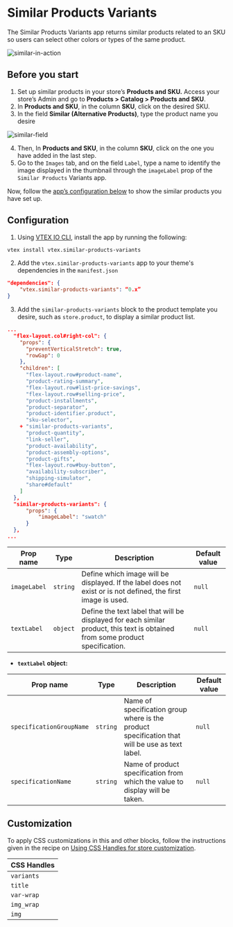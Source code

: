 # Similar Products Variants

The Similar Products Variants app returns similar products related to an SKU so users can select other colors or types of the same product.


![similar-in-action](https://user-images.githubusercontent.com/67270558/147780521-db76029b-c1fa-4627-a8bb-fa7485355424.png)

## Before you start
1. Set up similar products in your store’s **Products and SKU.** Access your store’s Admin and go to **Products > Catalog > Products and SKU**.
2. In **Products and SKU**, in the column **SKU**, click on the desired SKU.
3. In the field **Similar (Alternative Products)**, type the product name you desire

![similar-field](https://user-images.githubusercontent.com/67270558/147780337-ccc0d622-535e-47ce-9ede-d86f1d571546.gif)

4. Then, In **Products and SKU**, in the column **SKU**, click on the one you have added in the last step.
5. Go to the `Images` tab, and on the field `Label`, type a name to identify the image displayed in the thumbnail through the `imageLabel` prop of the `Similar Products` Variants app.

Now, follow the [app’s configuration below](#configuration) to show the similar products you have set up.


## Configuration

1. Using [VTEX IO CLI](https://developers.vtex.com/vtex-developer-docs/docs/vtex-io-documentation-vtex-io-cli-installation-and-command-reference), install the app by running the following:

```bash
vtex install vtex.similar-products-variants
```
2. Add the `vtex.similar-products-variants` app to your theme's dependencies in the `manifest.json`

```json
"dependencies": {
    "vtex.similar-products-variants": “0.x”
}
```

3. Add the `similar-products-variants` block to the product template you desire, such as `store.product`, to display a similar product list. 


```json
...
  "flex-layout.col#right-col": {
    "props": {
      "preventVerticalStretch": true,
      "rowGap": 0
    },
    "children": [
      "flex-layout.row#product-name",
      "product-rating-summary",
      "flex-layout.row#list-price-savings",
      "flex-layout.row#selling-price",
      "product-installments",
      "product-separator",
      "product-identifier.product",
      "sku-selector",
    + "similar-products-variants",
      "product-quantity",
      "link-seller",
      "product-availability",
      "product-assembly-options",
      "product-gifts",
      "flex-layout.row#buy-button",
      "availability-subscriber",
      "shipping-simulator",
      "share#default"
    ]
  },
  "similar-products-variants": {
      "props": {
          "imageLabel": "swatch"
      }
  },
...
```

| Prop name  | Type | Description                                                                                                 | Default value |
|--------------|--------|------------------------------------| ------------- |
| `imageLabel` | `string` | Define which image will be displayed. If the label does not exist or is not defined, the first image is used. | `null`        |
| `textLabel` | `object` | Define the text label that will be displayed for each similar product, this text is obtained from some product specification. | `null` |

- **`textLabel` object:**

| Prop name    | Type   | Description                                                                                                   | Default value |
|--------------|--------|---------------------------------------------------------------------------------------------------------------| ------------- |
| `specificationGroupName` | `string` | Name of specification group where is the product specification that will be use as text label. | `null` |
| `specificationName` | `string` | Name of product specification from which the value to display will be taken. | `null` |


## Customization

To apply CSS customizations in this and other blocks, follow the instructions given in the recipe on [Using CSS Handles for store customization](https://vtex.io/docs/recipes/style/using-css-handles-for-store-customization).

| CSS Handles | 
| ----------- |
| `variants`  |
| `title`     |
| `var-wrap`  |
| `img_wrap`  |
| `img`       |
